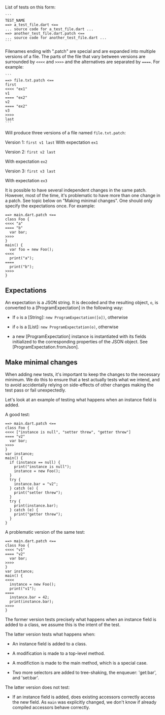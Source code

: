 <!--
Copyright (c) 2017, the Dart project authors.  Please see the AUTHORS file
for details. All rights reserved. Use of this source code is governed by a
BSD-style license that can be found in the LICENSE file.
-->

List of tests on this form:

    ```
    TEST_NAME
    ==> a_test_file.dart <==
    ... source code for a_test_file.dart ...
    ==> another_test_file.dart.patch <==
    ... source code for another_test_file.dart ...
    ```

Filenames ending with ".patch" are special and are expanded into multiple
versions of a file. The parts of the file that vary between versions are
surrounded by `<<<<` and `>>>>` and the alternatives are separated by
`====`. For example:

    ```
    ==> file.txt.patch <==
    first
    <<<< "ex1"
    v1
    ==== "ex2"
    v2
    ==== "ex2"
    v3
    >>>>
    last
    ```

Will produce three versions of a file named `file.txt.patch`:

Version 1:
    ```
    first
    v1
    last
    ```
With expectation `ex1`

Version 2:
    ```
    first
    v2
    last
    ```

With expectation `ex2`

Version 3:
    ```
    first
    v3
    last
    ```

With expectation `ex3`


It is possible to have several independent changes in the same
patch. However, most of the time, it's problematic to have more than one
change in a patch. See topic below on "Making minimal changes". One should
only specify the expectations once. For example:

    ==> main.dart.patch <==
    class Foo {
    <<<< "a"
    ==== "b"
      var bar;
    >>>>
    }
    main() {
      var foo = new Foo();
    <<<<
      print("a");
    ====
      print("b");
    >>>>
    }

Expectations
------------

An expectation is a JSON string. It is decoded and the resulting object,
`o`, is converted to a [ProgramExpectation] in the following way:

* If `o` is a [String]: `new ProgramExpectation([o])`, otherwise

* if `o` is a [List]: `new ProgramExpectation(o)`, otherwise

* a new [ProgramExpectation] instance is instantiated with its fields
  initialized to the corresponding properties of the JSON object. See
  [ProgramExpectation.fromJson].

Make minimal changes
--------------------

When adding new tests, it's important to keep the changes to the necessary
minimum. We do this to ensure that a test actually tests what we intend,
and to avoid accidentally relying on side-effects of other changes making
the test pass or fail unexpectedly.

Let's look at an example of testing what happens when an instance field is
added.

A good test:

    ==> main.dart.patch <==
    class Foo {
    <<<< ["instance is null", "setter threw", "getter threw"]
    ==== "v2"
      var bar;
    >>>>
    }
    var instance;
    main() {
      if (instance == null) {
        print("instance is null");
        instance = new Foo();
      }
      try {
        instance.bar = "v2";
      } catch (e) {
        print("setter threw");
      }
      try {
        print(instance.bar);
      } catch (e) {
        print("getter threw");
      }
    }

A problematic version of the same test:

    ==> main.dart.patch <==
    class Foo {
    <<<< "v1"
    ==== "v2"
      var bar;
    >>>>
    }
    var instance;
    main() {
    <<<<
      instance = new Foo();
      print("v1");
    ====
      instance.bar = 42;
      print(instance.bar);
    >>>>
    }

The former version tests precisely what happens when an instance field is
added to a class, we assume this is the intent of the test.

The latter version tests what happens when:

* An instance field is added to a class.

* A modification is made to a top-level method.

* A modifiction is made to the main method, which is a special case.

* Two more selectors are added to tree-shaking, the enqueuer: 'get:bar',
  and 'set:bar'.

The latter version does not test:

* If an instance field is added, does existing accessors correctly access
  the new field. As `main` was explicitly changed, we don't know if
  already compiled accessors behave correctly.
